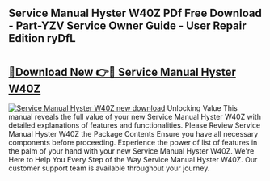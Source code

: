 ## Service Manual Hyster W40Z PDf Free Download - Part-YZV Service Owner Guide - User Repair Edition ryDfL

# <h2><a href="http://bc79227.oget.top/?id=Service+Manual+Hyster+W40Z">🔗Download New 👉🔴 Service Manual Hyster W40Z</a></h2>

[![Service Manual Hyster W40Z new download](https://i.imgur.com/5g1atiW.png)](http://bc79227.oget.top/?id=Service+Manual+Hyster+W40Z)
Unlocking Value This manual reveals the full value of your new Service Manual Hyster W40Z with detailed explanations of features and functionalities. Please Review Service Manual Hyster W40Z the Package Contents Ensure you have all necessary components before proceeding. Experience the power of list of features in the palm of your hand with your new Service Manual Hyster W40Z. We're Here to Help You Every Step of the Way Service Manual Hyster W40Z. Our customer support team is available throughout your journey.
